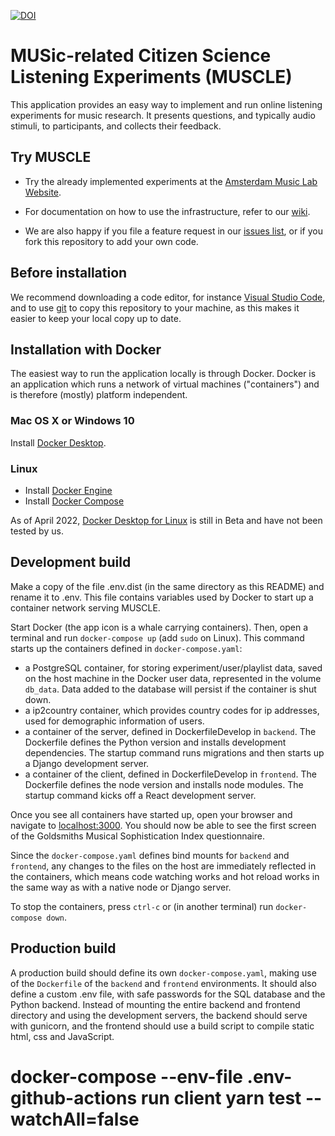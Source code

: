[![DOI](https://zenodo.org/badge/418963353.svg)](https://zenodo.org/badge/latestdoi/418963353)

# MUSic-related Citizen Science Listening Experiments (MUSCLE)
This application provides an easy way to implement and run online listening experiments for music research. It presents questions, and typically audio stimuli, to participants, and collects their feedback.

## Try MUSCLE
- Try the already implemented experiments at the [Amsterdam Music Lab Website](https://www.amsterdammusiclab.nl/experiments/).

- For documentation on how to use the infrastructure, refer to our [wiki](https://github.com/Amsterdam-Music-Lab/aml-experiments/wiki).

- We are also happy if you file a feature request in our [issues list](https://github.com/Amsterdam-Music-Lab/aml-experiments/issues), or if you fork this repository to add your own code.

## Before installation
We recommend downloading a code editor, for instance [Visual Studio Code](https://code.visualstudio.com/), and to use [git](https://git-scm.com/) to copy this repository to your machine, as this makes it easier to keep your local copy up to date.

## Installation with Docker
The easiest way to run the application locally is through Docker. Docker is an application which runs a network of virtual machines ("containers") and is therefore (mostly) platform independent.

### Mac OS X or Windows 10
Install [Docker Desktop](https://docs.docker.com/desktop/).

### Linux
* Install [Docker Engine](https://docs.docker.com/engine/install/)
* Install [Docker Compose](https://docs.docker.com/compose/install/)

As of April 2022, [Docker Desktop for Linux](https://docs.docker.com/desktop/linux/) is still in Beta and have not been tested by us.

## Development build
Make a copy of the file .env.dist (in the same directory as this README) and rename it to .env. This file contains variables used by Docker to start up a container network serving MUSCLE.

Start Docker (the app icon is a whale carrying containers). Then, open a terminal and run
`docker-compose up` (add `sudo` on Linux).
This command starts up the containers defined in `docker-compose.yaml`:
- a PostgreSQL container, for storing experiment/user/playlist data, saved on the host machine in the Docker user data, represented in the volume `db_data`. Data added to the database will persist if the container is shut down.
- a ip2country container, which provides country codes for ip addresses, used for demographic information of users.
- a container of the server, defined in DockerfileDevelop in `backend`. The Dockerfile defines the Python version and installs development dependencies. The startup command runs migrations and then starts up a Django development server.
- a container of the client, defined in DockerfileDevelop in `frontend`. The Dockerfile defines the node version and installs node modules. The startup command kicks off a React development server.

Once you see all containers have started up, open your browser and navigate to [localhost:3000](http://localhost:3000). You should now be able to see the first screen of the Goldsmiths Musical Sophistication Index questionnaire.

Since the `docker-compose.yaml` defines bind mounts for `backend` and `frontend`, any changes to the files on the host are immediately reflected in the containers, which means code watching works and hot reload works in the same way as with a native node or Django server.

To stop the containers, press `ctrl-c` or (in another terminal) run
`docker-compose down`.

## Production build
A production build should define its own `docker-compose.yaml`, making use of the `Dockerfile` of the `backend` and `frontend` environments. It should also define a custom .env file, with safe passwords for the SQL database and the Python backend. Instead of mounting the entire backend and frontend directory and using the development servers, the backend should serve with gunicorn, and the frontend should use a build script to compile static html, css and JavaScript.

# docker-compose --env-file .env-github-actions run client yarn test --watchAll=false
